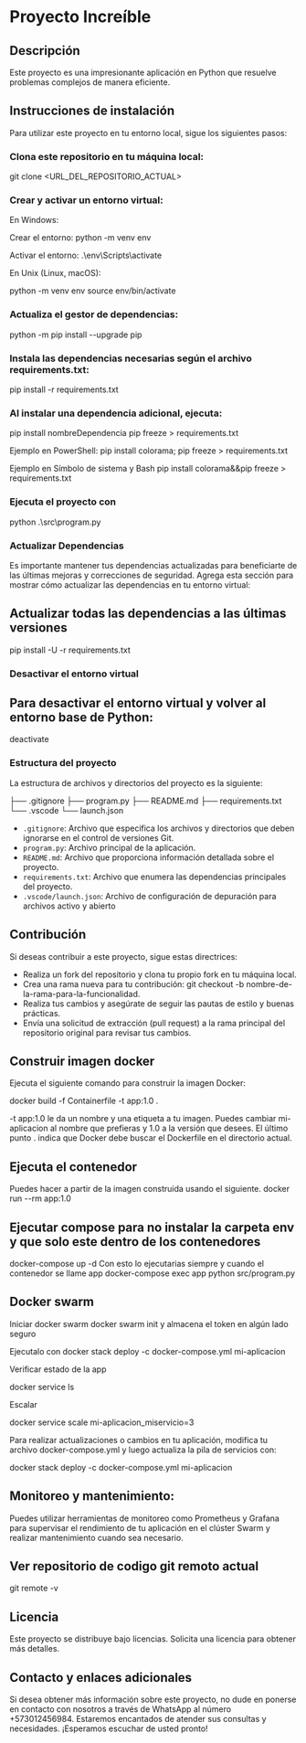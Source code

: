 # Proyecto Increíble

## Descripción
Este proyecto es una impresionante aplicación en Python que resuelve problemas complejos de manera eficiente.

## Instrucciones de instalación
Para utilizar este proyecto en tu entorno local, sigue los siguientes pasos:

### Clona este repositorio en tu máquina local:

git clone <URL_DEL_REPOSITORIO_ACTUAL>

### Crear y activar un entorno virtual:

En Windows:


Crear el entorno:
python -m venv env

Activar el entorno:
.\env\Scripts\activate


En Unix (Linux, macOS):


python -m venv env
source env/bin/activate


### Actualiza el gestor de dependencias:

python -m pip install --upgrade pip


### Instala las dependencias necesarias según el archivo requirements.txt:

pip install -r requirements.txt

### Al instalar una dependencia adicional, ejecuta:

pip install nombreDependencia
pip freeze > requirements.txt


Ejemplo en PowerShell:
pip install colorama; pip freeze > requirements.txt

Ejemplo en Símbolo de sistema y Bash
pip install colorama&&pip freeze > requirements.txt

### Ejecuta el proyecto con
python .\src\program.py

### Actualizar Dependencias

Es importante mantener tus dependencias actualizadas para beneficiarte de las últimas mejoras y correcciones de seguridad. Agrega esta sección para mostrar cómo actualizar las dependencias en tu entorno virtual:

## Actualizar todas las dependencias a las últimas versiones
pip install -U -r requirements.txt

### Desactivar el entorno virtual
## Para desactivar el entorno virtual y volver al entorno base de Python:
deactivate

### Estructura del proyecto
La estructura de archivos y directorios del proyecto es la siguiente:

├── .gitignore
├── program.py
├── README.md
├── requirements.txt
└── .vscode
    └── launch.json


- `.gitignore`: Archivo que especifica los archivos y directorios que deben ignorarse en el control de versiones Git.
- `program.py`: Archivo principal de la aplicación.
- `README.md`: Archivo que proporciona información detallada sobre el proyecto.
- `requirements.txt`: Archivo que enumera las dependencias principales del proyecto.
- `.vscode/launch.json`: Archivo de configuración de depuración para archivos activo y abierto

## Contribución
Si deseas contribuir a este proyecto, sigue estas directrices:

- Realiza un fork del repositorio y clona tu propio fork en tu máquina local.
- Crea una rama nueva para tu contribución: git checkout -b nombre-de-la-rama-para-la-funcionalidad.
- Realiza tus cambios y asegúrate de seguir las pautas de estilo y buenas prácticas.
- Envía una solicitud de extracción (pull request) a la rama principal del repositorio original para revisar tus cambios.
## Construir imagen docker 
Ejecuta el siguiente comando para construir la imagen Docker:

docker build -f Containerfile -t app:1.0 .

-t app:1.0 le da un nombre y una etiqueta a tu imagen. Puedes cambiar mi-aplicacion al nombre que prefieras y 1.0 a la versión que desees.
El último punto . indica que Docker debe buscar el Dockerfile en el directorio actual.

## Ejecuta el contenedor 

Puedes hacer a partir de la imagen construida usando el siguiente.
docker run --rm app:1.0

## Ejecutar compose para no instalar la carpeta env y que solo este dentro de los contenedores
docker-compose up -d
Con esto lo ejecutarias siempre y cuando el contenedor se llame app
docker-compose exec app python src/program.py


## Docker swarm
Iniciar docker swarm
    docker swarm init
y almacena el token en algún lado seguro

Ejecutalo con 
docker stack deploy -c docker-compose.yml mi-aplicacion


Verificar estado de la app

docker service ls

Escalar 

docker service scale mi-aplicacion_miservicio=3

Para realizar actualizaciones o cambios en tu aplicación, modifica tu archivo docker-compose.yml y luego actualiza la pila de servicios con:

docker stack deploy -c docker-compose.yml mi-aplicacion

## Monitoreo y mantenimiento:

Puedes utilizar herramientas de monitoreo como Prometheus y Grafana para supervisar el rendimiento de tu aplicación en el clúster Swarm y realizar mantenimiento cuando sea necesario.

## Ver repositorio de codigo git remoto actual

git remote -v

## Licencia
Este proyecto se distribuye bajo licencias. Solicita una licencia para obtener más detalles.

## Contacto y enlaces adicionales
Si desea obtener más información sobre este proyecto, no dude en ponerse en contacto con nosotros a través de WhatsApp al número +573012456984. Estaremos encantados de atender sus consultas y necesidades. ¡Esperamos escuchar de usted pronto!

